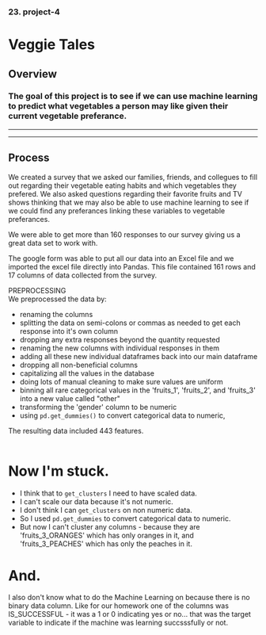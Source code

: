 ### 23. project-4 
# Veggie Tales

## Overview
### The goal of this project is to see if we can use machine learning to predict what vegetables a person may like given their current vegetable preferance.
----------------------------
----------------------------

## Process
We created a survey that we asked our families, friends, and collegues to fill out regarding their vegetable eating habits and which vegetables they prefered. We also asked questions regarding their favorite fruits and TV shows thinking that we may also be able to use machine learning to see if we could find any preferances linking these variables to vegetable preferances.

We were able to get more than 160 responses to our survey giving us a great data set to work with.

The google form was able to put all our data into an Excel file and we imported the excel file directly into Pandas. This file contained 161 rows and 17 columns of data collected from the survey.

PREPROCESSING<br>
We preprocessed the data by:
* renaming the columns
* splitting the data on semi-colons or commas as needed to get each response into it's own column
* dropping any extra responses beyond the quantity requested
* renaming the new columns with individual responses in them
* adding all these new individual dataframes back into our main dataframe
* dropping all non-beneficial columns
* capitalizing all the values in the database
* doing lots of manual cleaning to make sure values are uniform
* binning all rare categorical values in the 'fruits_1', 'fruits_2', and 'fruits_3' into a new value called "other"
* transforming the 'gender' column to be numeric
* using `pd.get_dummies()` to convert categorical data to numeric,

The resulting data included 443 features. 
<br>
<br>
# Now I'm stuck. 
- I think that to `get_clusters` I need to have scaled data.
- I can't scale our data because it's not numeric.
- I don't think I can `get_clusters` on non numeric data.
- So I used `pd.get_dummies` to convert categorical data to numeric.
- But now I can't cluster any columns - because they are 'fruits_3_ORANGES' which has only oranges in it, and 'fruits_3_PEACHES' which has only the peaches in it.

# And. 
I also don't know what to do the Machine Learning on because there is no binary data column. Like for our homework one of the columns was IS_SUCCESSFUL - it was a 1 or 0 indicating yes or no... that was the target variable to indicate if the machine was learning succsssfully or not.
